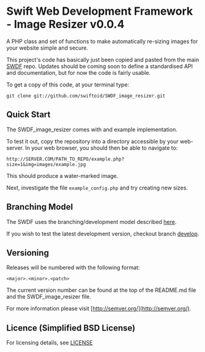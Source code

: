 Swift Web Development Framework - Image Resizer v0.0.4
==================


A PHP class and set of functions to make automatically re-sizing images for your website simple and secure.

This project's code has basically just been copied and pasted from the main [SWDF](https://github.com/swiftoid/SWDF) repo. Updates should be coming soon to define a standardised API and documentation, but for now the code is fairly usable.

To get a copy of this code, at your terminal type:

`git clone git://github.com/swiftoid/SWDF_image_resizer.git`

## Quick Start

The SWDF_image_resizer comes with and example implementation. 

To test it out, copy the repository into a directory accessible by your web-server. In your web browser, you should then be able to navigate to:

`http://SERVER.COM/PATH_TO_REPO/example.php?size=1&img=images/example.jpg`

This should produce a water-marked image.

Next, investigate the file `example_config.php` and try creating new sizes.

## Branching Model

The SWDF uses the branching/development model described [here](http://nvie.com/posts/a-successful-git-branching-model/).

If you wish to test the latest development version, checkout branch [develop](https://github.com/swiftoid/SWDF_image_resizer/tree/develop).

## Versioning

Releases will be numbered with the following format:

`<major>.<minor>.<patch>`

The current version number can be found at the top of the README.md file and the SWDF_image_resizer file.

For more information please visit [http://semver.org/](http://semver.org/).

## Licence (Simplified BSD License)

For licensing details, see [LICENSE](https://github.com/swiftoid/SWDF_image_resizer/blob/master/LICENSE)